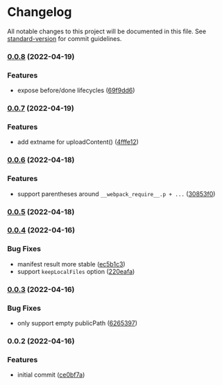 # Changelog

All notable changes to this project will be documented in this file. See [standard-version](https://github.com/conventional-changelog/standard-version) for commit guidelines.

### [0.0.8](https://github.com/AngusFu/webpack5-cdn-plugin/compare/v0.0.7...v0.0.8) (2022-04-19)


### Features

* expose before/done lifecycles ([69f9dd6](https://github.com/AngusFu/webpack5-cdn-plugin/commit/69f9dd60f10a1df20eaf9b7322213d765be93182))

### [0.0.7](https://github.com/AngusFu/webpack5-cdn-plugin/compare/v0.0.6...v0.0.7) (2022-04-19)


### Features

* add extname for uploadContent() ([4fffe12](https://github.com/AngusFu/webpack5-cdn-plugin/commit/4fffe1269110d7428637be0a5f577ecaaf284080))

### [0.0.6](https://github.com/AngusFu/webpack5-cdn-plugin/compare/v0.0.5...v0.0.6) (2022-04-18)


### Features

* support parentheses around `__webpack_require__.p + ...` ([30853f0](https://github.com/AngusFu/webpack5-cdn-plugin/commit/30853f0df98b55a360998f1a86cdc5d14a06c94d))

### [0.0.5](https://github.com/AngusFu/webpack5-cdn-plugin/compare/v0.0.4...v0.0.5) (2022-04-18)

### [0.0.4](https://github.com/AngusFu/webpack5-cdn-plugin/compare/v0.0.3...v0.0.4) (2022-04-16)


### Bug Fixes

* manifest result more stable ([ec5b1c3](https://github.com/AngusFu/webpack5-cdn-plugin/commit/ec5b1c3c08f11ff812944c174b94c812314fe3b8))
* support `keepLocalFiles` option ([220eafa](https://github.com/AngusFu/webpack5-cdn-plugin/commit/220eafa57bf466c5a63f76024ddda4f5a90ad56b))

### [0.0.3](https://github.com/AngusFu/webpack5-cdn-plugin/compare/v0.0.2...v0.0.3) (2022-04-16)


### Bug Fixes

* only support empty publicPath ([6265397](https://github.com/AngusFu/webpack5-cdn-plugin/commit/6265397af8131ae790f15f635359ce8c31a2e80b))

### 0.0.2 (2022-04-16)


### Features

* initial commit ([ce0bf7a](https://github.com/AngusFu/webpack5-cdn-plugin/commit/ce0bf7a46233c5c3bb1d09c6043916ab263b448c))
